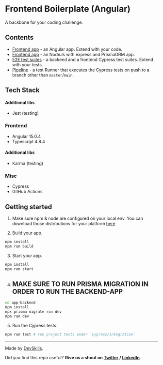 # Frontend Boilerplate (Angular)

A backbone for your coding challenge.

## Contents

- [Frontend app](app-frontend) - an Angular app. Extend with your code.
- [Frontend app](app-backend) - an NodeJs with express and PrismaORM app.
- [E2E test suites](cypress/integration) - a backend and a frontend Cypress test suites. Extend with your tests.
- [Pipeline](.github/workflows/tests.yml) - a test Runner that executes the Cypress tests on push to a branch other than `master`/`main`.

## Tech Stack

#### Additional libs

- Jest (testing)

### Frontend

- Angular 15.0.4
- Typescript 4.8.4

#### Additional libs

- Karma (testing)

### Misc

- Cypress
- GitHub Actions

## Getting started

1. Make sure npm & node are configured on your local env. You can download those distributions for your platform [here](https://nodejs.org/en/download/)

2. Build your app.

```bash
npm install
npm run build
```

3. Start your app.

```bash
npm install
npm run start
```

4. ## MAKE SURE TO RUN PRISMA MIGRATION IN ORDER TO RUN THE BACKEND-APP
```bash
cd app-backend
npm install
npx prisma migrate run dev
npm run dev
```
5. Run the Cypress tests.

```bash
npm run test # run project tests under `cypress/integration`
```

---

Made by [DevSkills](https://devskills.co).

Did you find this repo useful? **Give us a shout on [Twitter](https://twitter.com/DevSkillsHQ) / [LinkedIn](https://www.linkedin.com/company/devskills)**.
